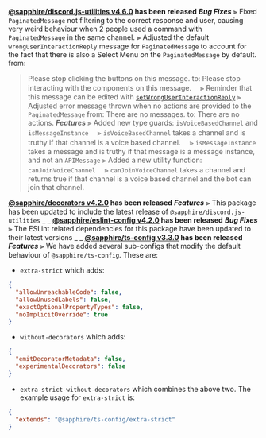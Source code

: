 **[@sapphire/discord.js-utilities v4.6.0](https://github.com/sapphiredev/utilities/compare/@sapphire/discord.js-utilities@4.5.0...@sapphire/discord.js-utilities@4.6.0) has been released**
_**Bug Fixes**_
⫸ Fixed `PaginatedMessage` not filtering to the correct response and user, causing very weird behaviour when 2 people used a command with `PaginatedMessage` in the same channel.
⫸ Adjusted the default `wrongUserInteractionReply` message for `PaginatedMessage` to account for the fact that there is also a Select Menu on the `PaginatedMessage` by default.
from:
> Please stop clicking the buttons on this message.
to:
> Please stop interacting with the components on this message.
　⪢ Reminder that this message can be edited with [`setWrongUserInteractionReply`](<https://www.sapphirejs.dev/docs/Documentation/api-utilities/classes/sapphire_discord_js_utilities.PaginatedMessage#setwronguserinteractionreply>)
⫸ Adjusted error message thrown when no actions are provided to the `PaginatedMessage`
from:
> There are no messages.
to:
> There are no actions.
_**Features**_
⫸ Added new type guards: `isVoiceBasedChannel` and `isMessageInstance`
　⪢ `isVoiceBasedChannel` takes a channel and is truthy if that channel is a voice based channel.
　⪢ `isMessageInstance` takes a message and is truthy if that message is a message instance, and not an `APIMessage`
⫸ Added a new utility function: `canJoinVoiceChannel`
　⪢ `canJoinVoiceChannel` takes a channel and returns true if that channel is a voice based channel and the bot can join that channel.

**[@sapphire/decorators v4.2.0](https://github.com/sapphiredev/utilities/compare/@sapphire/decorators@4.1.0...@sapphire/decorators@4.2.0) has been released**
_**Features**_
⫸ This package has been updated to include the latest release of `@sapphire/discord.js-utilities`
_ _
**[@sapphire/eslint-config v4.2.0](https://github.com/sapphiredev/utilities/compare/@sapphire/eslint-config@4.1.0...@sapphire/eslint-config@4.2.0) has been released**
_**Bug Fixes**_
⫸ The ESLint related dependencies for this package have been updated to their latest versions
_ _
**[@sapphire/ts-config v3.3.0](https://github.com/sapphiredev/utilities/compare/@sapphire/ts-config@3.2.0...@sapphire/ts-config@3.3.0) has been released**
_**Features**_
⫸ We have added several sub-configs that modify the default behaviour of `@sapphire/ts-config`. These are:
- `extra-strict` which adds:
```json
{
  "allowUnreachableCode": false,
  "allowUnusedLabels": false,
  "exactOptionalPropertyTypes": false,
  "noImplicitOverride": true
}
```
- `without-decorators` which adds:
```json
{
  "emitDecoratorMetadata": false,
  "experimentalDecorators": false
}
```
- `extra-strict-without-decorators` which combines the above two.
The example usage for `extra-strict` is:
```json
{
  "extends": "@sapphire/ts-config/extra-strict"
}
```